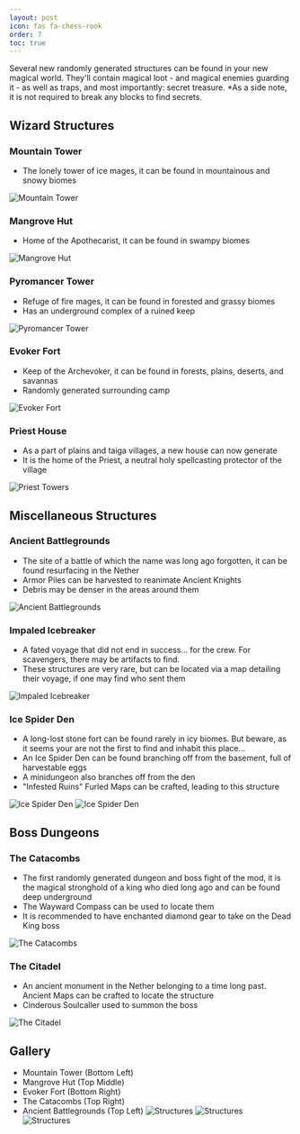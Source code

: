 ```yaml
---
layout: post
icon: fas fa-chess-rook
order: 7
toc: true
---
```


Several new randomly generated structures can be found in your new magical world. They'll contain magical loot - and magical enemies guarding it - as well as traps, and most importantly: secret treasure. *As a side note, it is not required to break any blocks to find secrets.
## Wizard Structures
### Mountain Tower
- The lonely tower of ice mages, it can be found in mountainous and snowy biomes

![Mountain Tower](/img/mountain_tower.png)

### Mangrove Hut
- Home of the Apothecarist, it can be found in swampy biomes

![Mangrove Hut](/img/mangrove_hut.png)

### Pyromancer Tower
- Refuge of fire mages, it can be found in forested and grassy biomes
- Has an underground complex of a ruined keep

![Pyromancer Tower](/img/pyromancer_tower.png)

### Evoker Fort
- Keep of the Archevoker, it can be found in forests, plains, deserts, and savannas
- Randomly generated surrounding camp

![Evoker Fort](/img/evoker_fort.png)

### Priest House
- As a part of plains and taiga villages, a new house can now generate
- It is the home of the Priest, a neutral holy spellcasting protector of the village

![Priest Towers](/img/priest_house_joint.png)

## Miscellaneous Structures
### Ancient Battlegrounds
- The site of a battle of which the name was long ago forgotten, it can be found resurfacing in the Nether
- Armor Piles can be harvested to reanimate Ancient Knights
- Debris may be denser in the areas around them

![Ancient Battlegrounds](/img/ancient_battlegrounds.png)

### Impaled Icebreaker
- A fated voyage that did not end in success... for the crew. For scavengers, there may be artifacts to find.
- These structures are very rare, but can be located via a map detailing their voyage, if one may find who sent them

![Impaled Icebreaker](/img/impaled_icebreaker.png)

### Ice Spider Den
- A long-lost stone fort can be found rarely in icy biomes. But beware, as it seems your are not the first to find and inhabit this place...
- An Ice Spider Den can be found branching off from the basement, full of harvestable eggs
- A minidungeon also branches off from the den
- "Infested Ruins" Furled Maps can be crafted, leading to this structure

![Ice Spider Den](/img/screenshots/ice_spider_den_outside.png)
![Ice Spider Den](/img/screenshots/ice_spider_den_cave.png)

## Boss Dungeons
### The Catacombs
- The first randomly generated dungeon and boss fight of the mod, it is the magical stronghold of a king who died long ago and can be found deep underground
- The Wayward Compass can be used to locate them
- It is recommended to have enchanted diamond gear to take on the Dead King boss

![The Catacombs](/img/the_catacombs.png)

### The Citadel
- An ancient monument in the Nether belonging to a time long past. Ancient Maps can be crafted to locate the structure
- Cinderous Soulcaller used to summon the boss

![The Citadel](/img/citadel.png)

## Gallery
- Mountain Tower (Bottom Left)
- Mangrove Hut (Top Middle)
- Evoker Fort (Bottom Right)
- The Catacombs (Top Right)
- Ancient Battlegrounds (Top Left)
![Structures](/img/screenshots/structures.png)
![Structures](/img/screenshots/magic_loot.png)
![Structures](/img/screenshots/ancient_city_loot.png)
